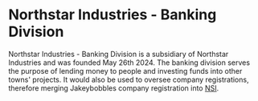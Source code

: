 # Northstar Industries - Banking Division

Northstar Industries - Banking Division is a subsidiary of Northstar Industries and was founded May 26th 2024. The banking division serves the purpose of lending money to people and investing funds into other towns' projects. It would also be used to oversee company registrations, therefore merging Jakeybobbles company registration into [NSI](./).
